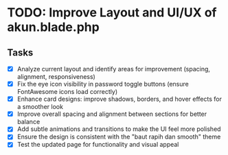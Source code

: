 # TODO: Improve Layout and UI/UX of akun.blade.php

## Tasks
- [x] Analyze current layout and identify areas for improvement (spacing, alignment, responsiveness)
- [x] Fix the eye icon visibility in password toggle buttons (ensure FontAwesome icons load correctly)
- [x] Enhance card designs: improve shadows, borders, and hover effects for a smoother look
- [x] Improve overall spacing and alignment between sections for better balance
- [x] Add subtle animations and transitions to make the UI feel more polished
- [x] Ensure the design is consistent with the "baut rapih dan smooth" theme
- [x] Test the updated page for functionality and visual appeal
